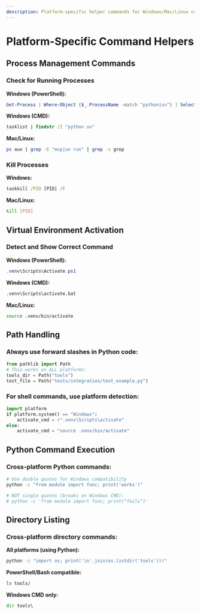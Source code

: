 ```yaml
---
description: Platform-specific helper commands for Windows/Mac/Linux compatibility
---
```


# Platform-Specific Command Helpers

## Process Management Commands

### Check for Running Processes
**Windows (PowerShell):**
```powershell
Get-Process | Where-Object {$_.ProcessName -match "python|uv"} | Select-Object Id, ProcessName, CommandLine
```

**Windows (CMD):**
```cmd
tasklist | findstr /I "python uv"
```

**Mac/Linux:**
```bash
ps aux | grep -E "mcp|uv run" | grep -v grep
```

### Kill Processes
**Windows:**
```cmd
taskkill /PID [PID] /F
```

**Mac/Linux:**
```bash
kill [PID]
```

## Virtual Environment Activation

### Detect and Show Correct Command
**Windows (PowerShell):**
```powershell
.venv\Scripts\Activate.ps1
```

**Windows (CMD):**
```cmd
.venv\Scripts\activate.bat
```

**Mac/Linux:**
```bash
source .venv/bin/activate
```

## Path Handling

### Always use forward slashes in Python code:
```python
from pathlib import Path
# This works on ALL platforms:
tools_dir = Path("tools")
test_file = Path("tests/integration/test_example.py")
```

### For shell commands, use platform detection:
```python
import platform
if platform.system() == "Windows":
    activate_cmd = r".venv\Scripts\activate"
else:
    activate_cmd = "source .venv/bin/activate"
```

## Python Command Execution

### Cross-platform Python commands:
```bash
# Use double quotes for Windows compatibility
python -c "from module import func; print('works')"

# NOT single quotes (breaks on Windows CMD):
# python -c 'from module import func; print("fails")'
```

## Directory Listing

### Cross-platform directory commands:
**All platforms (using Python):**
```bash
python -c "import os; print('\n'.join(os.listdir('tools')))"
```

**PowerShell/Bash compatible:**
```bash
ls tools/
```

**Windows CMD only:**
```cmd
dir tools\
```